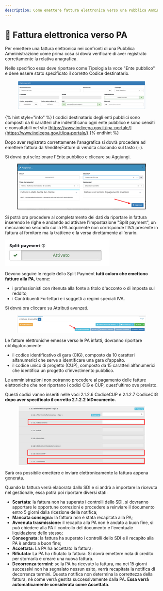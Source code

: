 ```yaml
---
description: Come emettere fattura elettronica verso una Pubblica Amministrazione
---
```


# 🏫 Fattura elettronica verso PA

Per emettere una fattura elettronica nei confronti di una Pubblica Amministrazione come prima cosa si dovrà verificare di aver registrato correttamente la relativa anagrafica.

Nello specifico essa deve riportare come Tipologia la voce "Ente pubblico" e deve essere stato specificato il corretto Codice destinatario.

<figure><img src="../../../.gitbook/assets/immagine (583).png" alt=""><figcaption></figcaption></figure>

{% hint style="info" %}
I codici destinatario degli enti pubblici sono composti da 6 caratteri che indentificano ogni ente pubblico e sono censiti e consultabili nel sito [https://www.indicepa.gov.it/ipa-portale/](https://www.indicepa.gov.it/ipa-portale/)
{% endhint %}

Dopo aver registrato correttamente l'anagrafica si dovrà procedere ad emettere fattura da Vendite/Fatture di vendita cliccando sul tasto (+).

Si dovrà qui selezionare l'Ente pubblico e cliccare su Aggiungi.

<figure><img src="../../../.gitbook/assets/immagine (514).png" alt=""><figcaption></figcaption></figure>

Si potrà ora procedere al completamento dei dati da riportare in fattura inserendo le righe e andando ad attivare l'impostazione "Split payment", un meccanismo secondo cui la PA acquirente non corrisponde l'IVA presente in fattura al fornitore ma la trattiene e la versa direttamente all'erario.

&#x20;                                          <img src="../../../.gitbook/assets/immagine (441).png" alt="" data-size="original">



Devono seguire le regole dello Split Payment **tutti coloro che emettono fatture alla PA**, tranne:

* i professionisti con ritenuta alla fonte a titolo d'acconto o di imposta sul reddito,
* i Contribuenti Forfettari e i soggetti a regimi speciali IVA.

Si dovrà ora cliccare su Attributi avanzati.

<figure><img src="../../../.gitbook/assets/immagine (582).png" alt=""><figcaption></figcaption></figure>

Le fatture elettroniche emesse verso le PA infatti, dovranno riportare obbligatoriamente:

* il codice identificativo di gara (CIG), composto da 10 caratteri alfanumerici che serve a identificare una gara d'appalto.
* il codice unico di progetto (CUP), composto da 15 caratteri alfanumerici che identifica un progetto d'investimento pubblico.

Le amministrazioni non potranno procedere al pagamento delle fatture elettroniche che non riportano i codici CIG e CUP, quest'ultimo ove previsto.

Questi codici vanno inseriti nelle voci 2.1.2.6 CodiceCUP e 2.1.2.7 CodiceCIG **dopo aver specificato il corretto 2.1.2.2 IdDocumento.**

<figure><img src="../../../.gitbook/assets/immagine (776).png" alt=""><figcaption></figcaption></figure>

Sarà ora possibile emettere e inviare elettronicamente la fattura appena generata.

Quando la fattura verrà elaborata dallo SDI e si andrà a importare la ricevuta nel gestionale, essa potrà poi riportare diversi stati:

* **Scartata:** la fattura non ha superato i controlli dello SDI, si dovranno apportare le opportune correzioni e procedere a reinviare il documento entro 5 giorni dalla ricezione della notifica;
* **Mancata consegna:** la fattura non è stata recapitata alla PA;
* **Avvenuta trasmissione:** il recapito alla PA non è andato a buon fine, si può chiedere alla PA il controllo del documento e l'eventuale liquidazione dello stesso;
* **Consegnata:** la fattura ha superato i controlli dello SDI e il recapito alla PA è andato a buon fine;
* **Accettata:** La PA ha accettato la fattura;
* **Rifiutata:** La PA ha rifiutato la fattura. Si dovrà emettere nota di credito per stornarla e creare una nuova fattura.
* **Decorrenza termini:** se la PA ha ricevuto la fattura, ma nei 15 giorni successivi non ha segnalato nessun esito, verrà recapitata la notifica di decorrenza termini. Questa notifica non determina la correttezza della fattura, nè come verrà gestita successivamente dalla PA. **Essa verrà automaticamente considerata come Accettata.**
